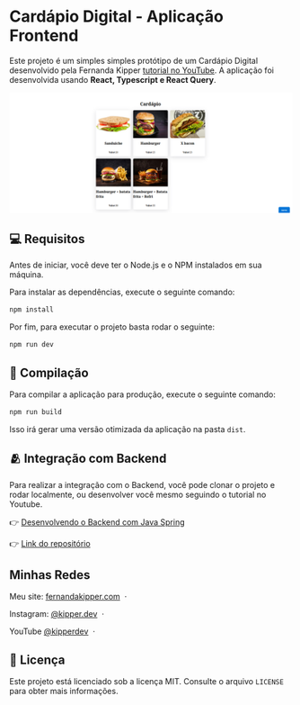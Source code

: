 # Cardápio Digital - Aplicação Frontend

Este projeto é um simples simples protótipo de um Cardápio Digital desenvolvido pela Fernanda Kipper [tutorial no YouTube](https://www.youtube.com/@kipperdev). A aplicação foi desenvolvida usando **React, Typescript e React Query**.

 ![Texto alternativo](Img.png)

## 💻 Requisitos

Antes de iniciar, você deve ter o Node.js e o NPM instalados em sua máquina.

Para instalar as dependências, execute o seguinte comando:

```bash
npm install
```

Por fim, para executar o projeto basta rodar o seguinte:

```bash
npm run dev
```

## 🔧 Compilação

Para compilar a aplicação para produção, execute o seguinte comando:

```bash
npm run build
```
Isso irá gerar uma versão otimizada da aplicação na pasta `dist`.

## 🫂 Integração com Backend

Para realizar a integração com o Backend, você pode clonar o projeto e rodar localmente, ou desenvolver você mesmo seguindo o tutorial no Youtube.

👉 [Desenvolvendo o Backend com Java Spring](https://www.youtube.com/watch?v=lUVureR5GqI&t=239s)

👉 [Link do repositório](https://github.com/Fernanda-Kipper/backend-cardapio-digital)

## Minhas Redes

Meu site: [fernandakipper.com](https://www.fernandakipper.com) &nbsp;&middot;&nbsp; 

Instagram: [@kipper.dev](https://github.com/kipper.devb) &nbsp;&middot;&nbsp;

YouTube [@kipperdev](https://www.youtube.com/@kipperdev) &nbsp;&middot;&nbsp;


## 📝 Licença

Este projeto está licenciado sob a licença MIT. Consulte o arquivo `LICENSE` para obter mais informações.
